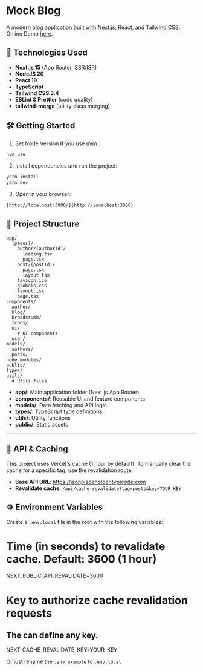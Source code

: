 # Mock Blog

A modern blog application built with Next.js, React, and Tailwind CSS.
Online Demo [here](https://next-blog-test-lime.vercel.app/).

## 🚀 Technologies Used

- **Next.js 15** (App Router, SSR/ISR)
- **NodeJS 20**
- **React 19**
- **TypeScript**
- **Tailwind CSS 3.4**
- **ESLint & Prettier** (code quality)
- **tailwind-merge** (utility class merging)

## 🛠️ Getting Started

1. Set Node Version
   If you use [nvm](https://github.com/nvm-sh/nvm) :

```bash
nvm use
```

2. Install dependencies and run the project:

```bash
yarn install
yarn dev
```

3. Open in your browser:

```bash
[http://localhost:3000/](http://localhost:3000)
```

## 📁 Project Structure

```
app/
  (pages)/
    author/[authorId]/
      loading.tsx
      page.tsx
    post/[postId]/
      page.tsx
      layout.tsx
    favicon.ico
    globals.css
    layout.tsx
    page.tsx
components/
  author/
  blog/
  breadcrumb/
  icons/
  ui/
    # UI components
  user/
models/
  authors/
  posts/
node_modules/
public/
types/
utils/
  # Utils files
```

- **app/**: Main application folder (Next.js App Router)
- **components/**: Reusable UI and feature components
- **models/**: Data fetching and API logic
- **types/**: TypeScript type definitions
- **utils/**: Utility functions
- **public/**: Static assets

---

## 🔌 API & Caching

This project uses Vercel's cache (1 hour by default).
To manually clear the cache for a specific tag, use the revalidation route:

- **Base API URL**: https://jsonplaceholder.typicode.com
- **Revalidate cache**: `/api/cache-revalidate?tag=posts&key=YOUR_KEY`

## ⚙️ Environment Variables

Create a `.env.local` file in the root with the following variables:

# Time (in seconds) to revalidate cache. Default: 3600 (1 hour)

NEXT_PUBLIC_API_REVALIDATE=3600

# Key to authorize cache revalidation requests

## The can define any key.

NEXT_CACHE_REVALIDATE_KEY=YOUR_KEY

Or just rename the `.env.example` to `.env.local`
